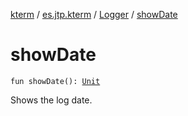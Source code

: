 [kterm](../../index.md) / [es.jtp.kterm](../index.md) / [Logger](index.md) / [showDate](./show-date.md)

# showDate

`fun showDate(): `[`Unit`](https://kotlinlang.org/api/latest/jvm/stdlib/kotlin/-unit/index.html)

Shows the log date.

